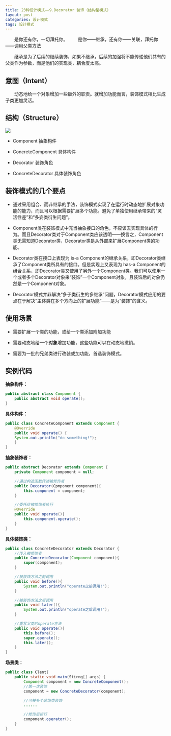 ```yaml
---
title: 23种设计模式——9.Decorator 装饰（结构型模式）
layout: post
categories: 设计模式
tags: 设计模式
---
```

&emsp;&emsp;是你还有你，一切拜托你。
&emsp;&emsp;是你——继承，还有你——关联，拜托你——调用父类方法

&emsp;&emsp;继承是为了后续的继续装饰，如果不继承，后续的加强将不能传递他们共有的父类作为参数，而是他们的实现类，耦合度太高。

## 意图（Intent）

&emsp;&emsp;动态地给一个对象增加一些额外的职责。就增加功能而言，装饰模式相比生成子类更加灵活。

## 结构（Structure）

![](https://i.imgur.com/w7EgyqZ.jpg)
- Component 抽象构件

- ConcreteComponent 具体构件

- Decorator 装饰角色

- ConcreteDecorator 具体装饰角色

## 装饰模式的几个要点

- 通过采用组合、而非继承的手法，装饰模式实现了在运行时动态地扩展对象功能的能力，而且可以根据需要扩展多个功能。避免了单独使用继承带来的“灵活性差”和“多姿类衍生问题”。

- Component类在装饰模式中充当抽象接口的角色，不应该去实现具体的行为。而且Decorator类对于Component类应该透明——换言之，Component类无需知道Decorator类，Decorator类是从外部来扩展Component类的功能。

- Decorator类在接口上表现为 is-a Component的继承关系，即Decorator类继承了Component类所具有的接口。但是实现上又表现为 has-a Component的组合关系，即Decorator类又使用了另外一个Component类。我们可以使用一个或者多个Decorator对象来“装饰”一个Component对象，且装饰后的对象仍然是一个Component对象。

- Decorator模式并非解决“多子类衍生的多继承”问题，Decorator模式应用的要点在于解决”主体类在多个方向上的扩展功能“——是为“装饰”的含义。

## 使用场景

- 需要扩展一个类的功能，或给一个类添加附加功能

- 需要动态地给一个**对象**增加功能，这些功能可以在动态地撤销。

- 需要为一批的兄弟类进行改装或加功能，首选装饰模式。

## 实例代码
**抽象构件：**
```java
public abstract class Component {
	public abstract void operate();
}
```
**具体构件：**
```java
public class ConcreteComponent extends Component {
	@Override
	public void operate() {
	System.out.println("do something!");
	}
}
```
**抽象装饰者：**
```java
public abstract Decorator extends Component {
	private Component component = null;

	//通过构造函数传递被修饰者
	public Decorator(Cpmponent component){
		this.component = component;
	}

	//委托给被修饰者执行
	@Override
	public void operate(){
		this.component.operate();
	}
}
```
**具体装饰类：**
```java
public class ConcreteDecorator extends Decorator {
	//传入被修饰者
	public ConcreteDecorator(Component component){
		super(component);
	}

	//被装饰方法之前调用
	public void before(){
		System.out.println("operate之前调用!");
	}

	//被装饰方法之后调用
	public void later(){
		System.out.println("operate之后调用!");
	}

	//重写父类的operate方法
	public void operate(){
		this.before();
		super.operate();
		this.later();
	}
}
```
**场景类：**
```java
public class Clent{
	public static void main(Stirng[] args) {
		Component component = new ConcreteComponent();
		//第一次装饰
		component = new ConcreteDecorator(component);

		//可被多个装饰类装饰
		......

		//修饰后运行
		component.operator();
	}
}
```